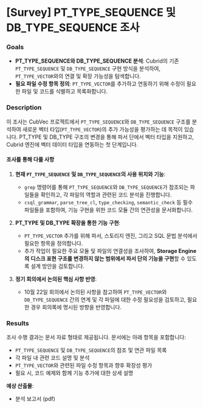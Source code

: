 # **[Survey] PT_TYPE_SEQUENCE 및 DB_TYPE_SEQUENCE 조사**

### Goals

- **PT_TYPE_SEQUENCE와 DB_TYPE_SEQUENCE 분석**: Cubrid의 기존 `PT_TYPE_SEQUENCE` 및 `DB_TYPE_SEQUENCE` 구현 방식을 분석하여, `PT_TYPE_VECTOR`와의 연결 및 확장 가능성을 탐색합니다.
- **필요 파일 수정 항목 정의**: `PT_TYPE_VECTOR`를 추가하고 연동하기 위해 수정이 필요한 파일 및 코드를 식별하고 목록화합니다.

### Description

이 조사는 CubVec 프로젝트에서 `PT_TYPE_SEQUENCE`와 `DB_TYPE_SEQUENCE` 구조를 분석하여 새로운 벡터 타입(`PT_TYPE_VECTOR`)의 추가 가능성을 평가하는 데 목적이 있습니다. PT_TYPE 및 DB_TYPE 구조의 변경을 통해 파서 단에서 벡터 타입을 지원하고, Cubrid 엔진에 벡터 데이터 타입을 연동하는 첫 단계입니다.

#### 조사를 통해 다룰 사항

1. **현재 `PT_TYPE_SEQUENCE` 및 `DB_TYPE_SEQUENCE`의 사용 위치와 기능**:

   - `grep` 명령어를 통해 `PT_TYPE_SEQUENCE`와 `DB_TYPE_SEQUENCE`가 참조되는 파일들을 확인하고, 각 파일의 역할과 관련된 코드 분석을 진행합니다.
   - `csql_grammar`, `parse_tree_cl`, `type_checking`, `semantic_check` 등 필수 파일들을 포함하여, 기능 구현을 위한 코드 모듈 간의 연관성을 문서화합니다.

2. **PT_TYPE 및 DB_TYPE 확장을 통한 기능 구현**:

   - `PT_TYPE_VECTOR` 추가를 위해 파서, 스토리지 엔진, 그리고 SQL 문법 분석에서 필요한 항목을 정의합니다.
   - 추가 작업이 필요한 주요 모듈 및 파일의 연결성을 조사하여, **Storage Engine의 디스크 표현 구조를 변경하지 않는 범위에서 파서 단의 기능을 구현**할 수 있도록 설계 방안을 검토합니다.

3. **정기 회의에서 논의된 핵심 사항 반영**:

   - 10월 22일 회의에서 논의된 사항을 참고하여 `PT_TYPE_VECTOR`와 `DB_TYPE_SEQUENCE` 간의 연계 및 각 파일에 대한 수정 필요성을 검토하고, 필요한 경우 회의록에 명시된 방향을 반영합니다.

### Results

조사 수행 결과는 문서 자료 형태로 제공됩니다. 문서에는 아래 항목을 포함합니다:

- `PT_TYPE_SEQUENCE` 및 `DB_TYPE_SEQUENCE`의 참조 및 연관 파일 목록
- 각 파일 내 관련 코드 설명 및 분석
- `PT_TYPE_VECTOR`와 관련된 파일 수정 항목과 향후 확장성 평가
- 필요 시, 코드 예제와 함께 기능 추가에 대한 상세 설명

**예상 산출물**:

- 분석 보고서 (pdf)
